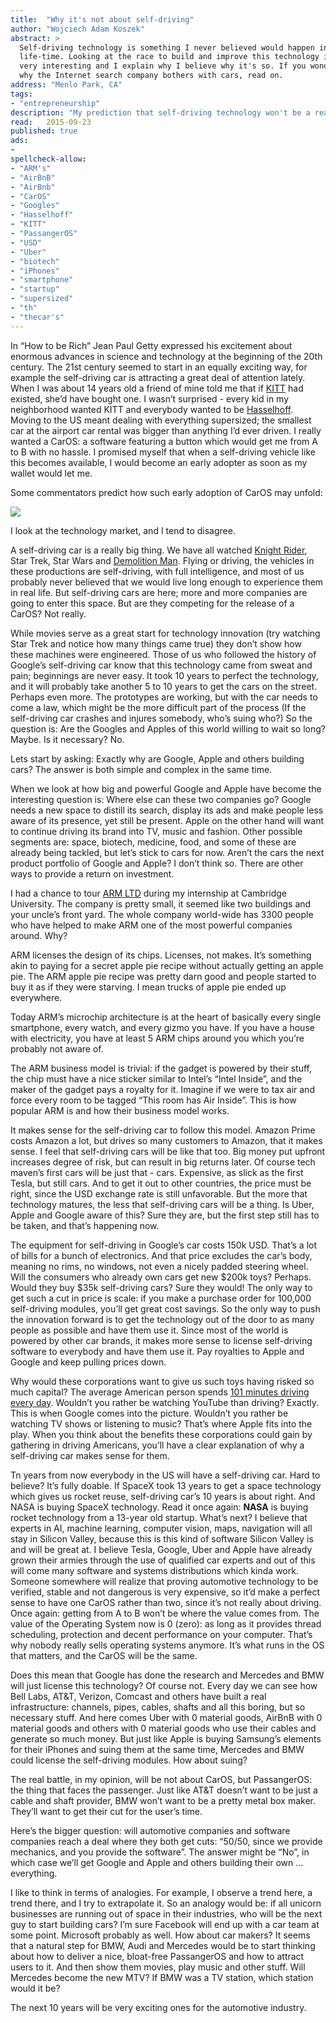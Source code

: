 ```yaml
---
title:	"Why it's not about self-driving"
author: "Wojciech Adam Koszek"
abstract: >
  Self-driving technology is something I never believed would happen in my
  life-time. Looking at the race to build and improve this technology is
  very interesting and I explain why I believe why it's so. If you wonder
  why the Internet search company bothers with cars, read on.
address: "Menlo Park, CA"
tags:
- "entrepreneurship"
description: "My prediction that self-driving technology won't be a real value in itself."
read:	2015-09-23
published: true
ads:
- 
spellcheck-allow:
- "ARM's"
- "AirBnB"
- "AirBnb"
- "CarOS"
- "Googles"
- "Hasselhoff"
- "KITT"
- "PassangerOS"
- "USD"
- "Uber"
- "biotech"
- "iPhones"
- "smartphone"
- "startup"
- "supersized"
- "th"
- "thecar's"
---
```



In “How to be Rich” Jean Paul Getty expressed his excitement about
enormous advances in science and technology at the beginning of the
20th century. The 21st century seemed to start in an equally exciting
way, for example the self-driving car is attracting a great deal of
attention lately. When I was about 14 years old a friend of mine told me
that if [KITT](https://en.wikipedia.org/wiki/KITT) had existed, she’d
have bought one. I wasn’t surprised - every kid in my neighborhood
wanted KITT and everybody wanted to be
[Hasselhoff](https://en.wikipedia.org/wiki/David_Hasselhoff). Moving
to the US meant dealing with everything supersized; the smallest car at
the airport car rental was bigger than anything I’d ever driven. I
really wanted a CarOS: a software featuring a button which would get me
from A to B with no hassle. I promised myself that when a self-driving
vehicle like this becomes available, I would become an early adopter as
soon as my wallet would let me.

Some commentators predict how such early adoption of CarOS may unfold:

![](2015-09-23-why-its-not-about-self-driving/image01.png)

I look at the technology market, and I tend to disagree.

A self-driving car is a really big thing. We have all watched [Knight
Rider](https://en.wikipedia.org/wiki/Knight_Rider_(1982_TV_series)),
Star Trek, Star Wars and [Demolition
Man](https://en.wikipedia.org/wiki/Demolition_Man_(film)). Flying or
driving, the vehicles in these productions are self-driving, with full
intelligence, and most of us probably never believed that we would live
long enough to experience them in real life. But self-driving cars are
here; more and more companies are going to enter this space. But are
they competing for the release of a CarOS? Not really.

While movies serve as a great start for technology innovation (try
watching Star Trek and notice how many things came true) they don’t show
how these machines were engineered. Those of us who followed the history
of Google’s self-driving car know that this technology came from sweat
and pain; beginnings are never easy. It took 10 years to perfect the
technology, and it will probably take another 5 to 10 years to get the
cars on the street. Perhaps even more. The prototypes are working, but
with the car needs to come a law, which might be the more difficult part
of the process (If the self-driving car crashes and injures somebody,
who’s suing who?) So the question is: Are the Googles and Apples of this
world willing to wait so long? Maybe. Is it necessary? No.

Lets start by asking: Exactly why are Google, Apple and others building
cars? The answer is both simple and complex in the same time.

When we look at how big and powerful Google and Apple have become the
interesting question is: Where else can these two companies go? Google
needs a new space to distill its search, display its ads and make people
less aware of its presence, yet still be present. Apple on the other
hand will want to continue driving its brand into TV, music and fashion.
Other possible segments are: space, biotech, medicine, food, and some of
these are already being tackled, but let’s stick to cars for now. Aren’t
the cars the next product portfolio of Google and Apple? I don’t think
so. There are other ways to provide a return on investment.

I had a chance to tour [ARM
LTD](https://en.wikipedia.org/wiki/ARM_Holdings) during my internship
at Cambridge University. The company is pretty small, it seemed like two
buildings and your uncle’s front yard. The whole company world-wide has
3300 people who have helped to make ARM one of the most powerful
companies around. Why?

ARM licenses the design of its chips. Licenses, not makes. It’s
something akin to paying for a secret apple pie recipe without actually
getting an apple pie. The ARM apple pie recipe was pretty darn good and
people started to buy it as if they were starving. I mean trucks of
apple pie ended up everywhere.

Today ARM’s microchip architecture is at the heart of basically every
single smartphone, every watch, and every gizmo you have. If you have a
house with electricity, you have at least 5 ARM chips around you which
you’re probably not aware of.

The ARM business model is trivial: if the gadget is powered by their
stuff, the chip must have a nice sticker similar to Intel’s “Intel
Inside”, and the maker of the gadget pays a royalty for it. Imagine if
we were to tax air and force every room to be tagged “This room has Air
Inside”. This is how popular ARM is and how their business model works.

It makes sense for the self-driving car to follow this model. Amazon
Prime costs Amazon a lot, but drives so many customers to Amazon, that
it makes sense. I feel that self-driving cars will be like that too. Big
money put upfront increases degree of risk, but can result in big returns
later. Of course tech maven’s first cars will be just that - cars.
Expensive, as slick as the first Tesla, but still cars. And to get it
out to other countries, the price must be right, since the USD exchange
rate is still unfavorable. But the more that technology matures, the
less that self-driving cars will be a thing. Is Uber, Apple and Google
aware of this? Sure they are, but the first step still has to be taken,
and that’s happening now.

The equipment for self-driving in Google’s car costs 150k USD. That’s a
lot of bills for a bunch of electronics. And that price excludes
the car’s body, meaning no rims, no windows, not even a nicely padded
steering wheel. Will the consumers who already own cars get new $200k
toys? Perhaps. Would they buy $35k self-driving cars? Sure they would!
The only way to get such a cut in price is scale: if you make a purchase
order for 100,000 self-driving modules, you’ll get great cost savings.
So the only way to push the innovation forward is to get the technology
out of the door to as many people as possible and have them use it.
Since most of the world is powered by other car brands, it makes more
sense to license self-driving software to everybody and have them use
it. Pay royalties to Apple and Google and keep pulling prices down.

Why would these corporations want to give us such toys having risked so
much capital? The average American person spends [101 minutes driving
every
day](http://blog.tempoplugin.com/2013/7-time-consuming-things-an-average-joe-spends-in-a-lifetime/).
Wouldn’t you rather be watching YouTube than driving? Exactly. This is
when Google comes into the picture. Wouldn’t you rather be watching TV
shows or listening to music? That’s where Apple fits into the play. When
you think about the benefits these corporations could gain by gathering
in driving Americans, you’ll have a clear explanation of why a
self-driving car makes sense for them.

Tn years from now everybody in the US will have a self-driving car. Hard
to believe? It’s fully doable. If SpaceX took 13 years to get a space
technology which gives us rocket reuse, self-driving car’s 10 years is
about right. And NASA is buying SpaceX technology. Read it once again:
**NASA** is buying rocket technology from a 13-year old startup. What’s
next? I believe that experts in AI, machine learning, computer vision,
maps, navigation will all stay in Silicon Valley, because this is this
kind of software Silicon Valley is and will be great at. I believe
Tesla, Google, Uber and Apple have already grown their armies through
the use of qualified car experts and out of this will come many software
and systems distributions which kinda work. Someone somewhere will
realize that proving automotive technology to be verified, stable and
not dangerous is very expensive, so it’d make a perfect sense to have
one CarOS rather than two, since it’s not really about driving. Once
again: getting from A to B won’t be where the value comes from. The
value of the Operating System now is 0 (zero): as long as it provides
thread scheduling, protection and decent performance on your computer.
That’s why nobody really sells operating systems anymore. It’s what runs
in the OS that matters, and the CarOS will be the same.

Does this mean that Google has done the research and Mercedes and BMW
will just license this technology? Of course not. Every day we can see
how Bell Labs, AT&T, Verizon, Comcast and others have built a real
infrastructure: channels, pipes, cables, shafts and all this boring, but
so necessary stuff. And here comes Uber with 0 material goods, AirBnB
with 0 material goods and others with 0 material goods who use their
cables and generate so much money. But just like Apple is buying
Samsung’s elements for their iPhones and suing them at the same time,
Mercedes and BMW could license the self-driving modules. How about
suing?

The real battle, in my opinion, will be not about CarOS, but
PassangerOS: the thing that faces the passenger. Just like AT&T doesn’t
want to be just a cable and shaft provider, BMW won’t want to be a
pretty metal box maker. They’ll want to get their cut for the user’s
time.

Here’s the bigger question: will automotive companies and software
companies reach a deal where they both get cuts: “50/50, since we
provide mechanics, and you provide the software”. The answer might be
“No”, in which case we’ll get Google and Apple and others building their
own … everything.

I like to think in terms of analogies. For example, I observe a trend
here, a trend there, and I try to extrapolate it. So an analogy would
be: if all unicorn businesses are running out of space in their
industries, who will be the next guy to start building cars? I’m sure
Facebook will end up with a car team at some point. Microsoft probably
as well. How about car makers? It seems that a natural step for BMW,
Audi and Mercedes would be to start thinking about how to deliver a
nice, bloat-free PassangerOS and how to attract users to it. And then
show them movies, play music and other stuff. Will Mercedes become the
new MTV? If BMW was a TV station, which station would it be?

The next 10 years will be very exciting ones for the automotive
industry.
